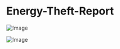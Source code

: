 # Energy-Theft-Report

![Image](https://github.com/user-attachments/assets/5d5026d5-6674-4496-a890-dcbeb35dc36b)

![Image](https://github.com/user-attachments/assets/d6760720-e3df-4130-8955-d8ed4a09eb75)
